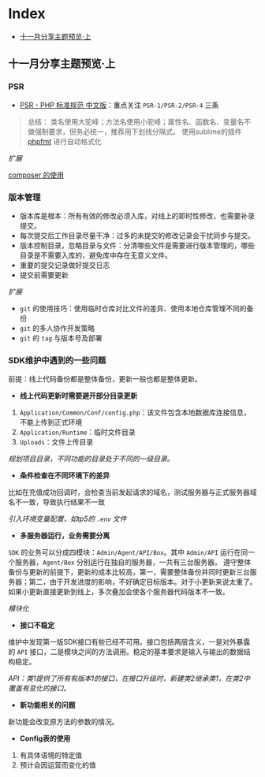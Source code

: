 # Index
- [十一月分享主题预览·上](#tag1)

<h2 id="tag1">十一月分享主题预览·上</h2>

### PSR
- [PSR - PHP 标准规范 中文版](https://github.com/summerblue/psr.phphub.org/tree/master/psrs)：重点关注 `PSR-1/PSR-2/PSR-4` 三条

> 总结：
> 类名使用大驼峰；方法名使用小驼峰；属性名、函数名、变量名不做强制要求，但务必统一，推荐用下划线分隔式。
> 使用sublime的插件 [phpfmt](https://github.com/nanch/phpfmt_stable) 进行自动格式化


*扩展*

[composer 的使用](http://docs.phpcomposer.com/)

### 版本管理
- 版本库是根本：所有有效的修改必须入库，对线上的即时性修改，也需要补录提交。
- 每次提交后工作目录尽量干净：过多的未提交的修改记录会干扰同步与提交。
- 版本控制目录，忽略目录与文件：分清哪些文件是需要进行版本管理的，哪些目录是不需要入库的，避免库中存在无意义文件。
- 重要的提交记录做好提交日志
- 提交前需要更新

*扩展*
- `git` 的使用技巧：使用临时仓库对比文件的差异、使用本地仓库管理不同的备份
- `git` 的多人协作开发策略
- `git` 的 `tag` 与版本号及部署

### SDK维护中遇到的一些问题

前提：线上代码备份都是整体备份，更新一般也都是整体更新。

- **线上代码更新时需要避开部分目录更新**

1. `Application/Common/Conf/config.php`：该文件包含本地数据库连接信息，不能上传到正式环境
1. `Application/Runtime`：临时文件目录
1. `Uploads`：文件上传目录

*规划项目目录，不同功能的目录处于不同的一级目录。*

- **条件检查在不同环境下的差异**

比如在充值成功回调时，会检查当前发起请求的域名，测试服务器与正式服务器域名不一致，导致执行结果不一致

*引入环境变量配置，如tp5的 `.env` 文件*

- **多服务器运行，业务需要分离**

`SDK` 的业务可以分成四模块：`Admin/Agent/API/Box`。其中 `Admin/API` 运行在同一个服务器，`Agent/Box` 分别运行在独自的服务器，一共有三台服务器。
遵守整体备份与更新的前提下，更新的成本比较高，第一，需要整体备份并同时更新三台服务器；第二，由于开发进度的影响，不好确定目标版本。对于小更新来说太重了。
如果小更新直接更新到线上，多次叠加会使各个服务器代码版本不一致。

*模块化*

- **接口不稳定**

维护中发现第一版SDK接口有些已经不可用。接口包括两层含义，一是对外暴露的 `API` 接口，二是模块之间的方法调用。稳定的基本要求是输入与输出的数据结构稳定。

*API：类1提供了所有有版本1的接口，在接口升级时，新建类2继承类1，在类2中覆盖有变化的接口。*

- **新功能相关的问题**

新功能会改变原方法的参数的情况。

- **Config表的使用**

1. 有具体语境的特定值
1. 预计会因运营而变化的值
